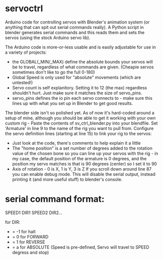 # servoctrl

Arduino code for controlling servos with Blender's animation system (or anything that can spit out serial commands really).
A Python script in blender generates serial commands 
and this reads them and sets the servos (using the stock Arduino servo lib).

The Arduino code is more-or-less usable and is easily adjustable for use in a variety of projects:
* the GLOBAL(_MIN/_MAX) define the absolute bounds your servos will be 
     to travel, regardless of what commands are given. (Cheapie servos
     sometimes don't like to go the full 0-180)
* Global Speed is only used for "absolute" movements (which are untested!)
* Servo count is self explanitory. Setting it to 12 (the max) regardless
     shouldn't hurt. Just make sure it matches the size of servo_pins.
* servo_pins defines the io pin each servo connects to - make sure this 
     lines up with what you set up in Blender to get good results.
     
The blender side isn't so polished yet. As of now it's hard-coded around a setup of mine, although you should be able to get it working with your own custom rig - Paste the contents of sv_ctrl_blender.py into your blendfile. Set 'Armature' in line 9 to the name of the rig you want to pull from. Configure the servo definition lines (starting at line 15) to link your rig to the servos:
* Just look at the code, there's comments to help explain it a little
* The "home position" is a set number of degrees added to the rotation value of the chosen bone so you can line up your servos with the rig - in my case, the default position of the armature is 0 degrees, and the position my servo matches is that is 90 degrees (center) so I set it to 90
* Axis of rotation - 0 is X, 1 is Y, 3 is Z
If you scroll down around line 87 you can enable debug mode. This will disable the serial output, instead printing it (and more useful stuff) to blender's console.

# serial command format:
SPEED1 DIR1 SPEED2 DIR2...                

for DIR:
* = -1 for halt
* = 0 for FORWARD
* = 1 for REVERSE
* = a for ABSOLUTE (Speed is pre-defined, Servo will travel to SPEED degress and stop)
